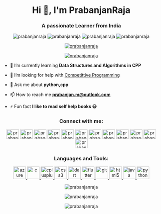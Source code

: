 <h1 align="center">Hi 👋, I'm PrabanjanRaja</h1>
<h3 align="center">A passionate Learner from India</h3>




<p align="center"> <img src="https://komarev.com/ghpvc/?username=prabanjanraja&label=Profile%20views&color=c12adf&style=flat" alt="prabanjanraja" /> 
<img src="https://img.shields.io/badge/Age-20_Years-informational?style=flat&logoColor=white&color=blueviolet" alt="prabanjanraja" />
<img src="https://img.shields.io/badge/Focus_On-Compettitive_Programming-informational?style=flat&logoColor=white&color=informationat" alt="prabanjanraja" />
<img src="https://img.shields.io/badge/Hails_From-INDIA-informational?style=flat&logoColor=white&color=success" alt="prabanjanraja" />
</p>

<p align="center"> <a href="https://github.com/ryo-ma/github-profile-trophy"><img src="https://github-profile-trophy.vercel.app/?username=prabanjanraja" alt="prabanjanraja" /></a> </p>

<p align="center"> <a href="https://twitter.com/prabanjanraja" target="blank"><img src="https://img.shields.io/twitter/follow/prabanjanraja?logo=twitter&style=for-the-badge" alt="prabanjanraja" /></a> </p>

- 🌱 I’m currently learning **Data Structures and Algorithms in CPP**

- 🤝 I’m looking for help with [Competittive Programming](https://github.com/prabanjanraja/Compettitive-Programming)

- 💬 Ask me about **python,cpp**

- 📫 How to reach me **prabanjan.m@outlook.com**

- ⚡ Fun fact **I like to read self help books 😃**

<h3 align="center">Connect with me:</h3>
<p align="center">
<a href="https://twitter.com/prabanjanraja" target="blank"><img align="center" src="https://cdn.jsdelivr.net/npm/simple-icons@3.0.1/icons/twitter.svg" alt="prabanjanraja" height="30" width="40" /></a>
<a href="https://linkedin.com/in/prabanjanraja" target="blank"><img align="center" src="https://cdn.jsdelivr.net/npm/simple-icons@3.0.1/icons/linkedin.svg" alt="prabanjanraja" height="30" width="40" /></a>
<a href="https://stackoverflow.com/users/prabanjanraja" target="blank"><img align="center" src="https://cdn.jsdelivr.net/npm/simple-icons@3.0.1/icons/stackoverflow.svg" alt="prabanjanraja" height="30" width="40" /></a>
<a href="https://fb.com/prabanjanraja" target="blank"><img align="center" src="https://cdn.jsdelivr.net/npm/simple-icons@3.0.1/icons/facebook.svg" alt="prabanjanraja" height="30" width="40" /></a>
<a href="https://instagram.com/prabanjanraja" target="blank"><img align="center" src="https://cdn.jsdelivr.net/npm/simple-icons@3.0.1/icons/instagram.svg" alt="prabanjanraja" height="30" width="40" /></a>
<a href="https://www.codechef.com/users/prabanjanraja" target="blank"><img align="center" src="https://cdn.jsdelivr.net/npm/simple-icons@3.1.0/icons/codechef.svg" alt="prabanjanraja" height="30" width="40" /></a>
<a href="https://www.hackerrank.com/prabanjanraja" target="blank"><img align="center" src="https://cdn.jsdelivr.net/npm/simple-icons@3.0.1/icons/hackerrank.svg" alt="prabanjanraja" height="30" width="40" /></a>
<a href="https://codeforces.com/profile/prabanjanraja" target="blank"><img align="center" src="https://cdn.jsdelivr.net/npm/simple-icons@3.0.1/icons/codeforces.svg" alt="prabanjanraja" height="30" width="40" /></a>
<a href="https://www.leetcode.com/prabanjanraja" target="blank"><img align="center" src="https://cdn.jsdelivr.net/npm/simple-icons@3.0.1/icons/leetcode.svg" alt="prabanjanraja" height="30" width="40" /></a>
<a href="https://www.hackerearth.com/prabanjanraja" target="blank"><img align="center" src="https://cdn.jsdelivr.net/npm/simple-icons@3.0.1/icons/hackerearth.svg" alt="prabanjanraja" height="30" width="40" /></a>
<a href="https://auth.geeksforgeeks.org/user/prabanjanraja" target="blank"><img align="center" src="https://cdn.jsdelivr.net/npm/simple-icons@3.0.1/icons/geeksforgeeks.svg" alt="prabanjanraja" height="30" width="40" /></a>
<a href="https://discord.gg/prabanjanraja" target="blank"><img align="center" src="https://cdn.jsdelivr.net/npm/simple-icons@3.0.1/icons/discord.svg" alt="prabanjanraja" height="30" width="40" /></a>
</p>

<h3 align="center">Languages and Tools:</h3>
<p align="center"> <a href="https://azure.microsoft.com/en-in/" target="_blank"> <img src="https://www.vectorlogo.zone/logos/microsoft_azure/microsoft_azure-icon.svg" alt="azure" width="40" height="40"/> </a> <a href="https://www.cprogramming.com/" target="_blank"> <img src="https://devicons.github.io/devicon/devicon.git/icons/c/c-original.svg" alt="c" width="40" height="40"/> </a> <a href="https://www.w3schools.com/cpp/" target="_blank"> <img src="https://devicons.github.io/devicon/devicon.git/icons/cplusplus/cplusplus-original.svg" alt="cplusplus" width="40" height="40"/> </a> <a href="https://www.w3schools.com/css/" target="_blank"> <img src="https://devicons.github.io/devicon/devicon.git/icons/css3/css3-original-wordmark.svg" alt="css3" width="40" height="40"/> </a> <a href="https://dart.dev" target="_blank"> <img src="https://www.vectorlogo.zone/logos/dartlang/dartlang-icon.svg" alt="dart" width="40" height="40"/> </a> <a href="https://flutter.dev" target="_blank"> <img src="https://www.vectorlogo.zone/logos/flutterio/flutterio-icon.svg" alt="flutter" width="40" height="40"/> </a> <a href="https://git-scm.com/" target="_blank"> <img src="https://www.vectorlogo.zone/logos/git-scm/git-scm-icon.svg" alt="git" width="40" height="40"/> </a> <a href="https://www.w3.org/html/" target="_blank"> <img src="https://devicons.github.io/devicon/devicon.git/icons/html5/html5-original-wordmark.svg" alt="html5" width="40" height="40"/> </a> <a href="https://www.java.com" target="_blank"> <img src="https://devicons.github.io/devicon/devicon.git/icons/java/java-original-wordmark.svg" alt="java" width="40" height="40"/> </a> <a href="https://www.python.org" target="_blank"> <img src="https://devicons.github.io/devicon/devicon.git/icons/python/python-original.svg" alt="python" width="40" height="40"/> </a> </p>

<p align = "center"><img src="https://github-readme-stats.vercel.app/api/top-langs?username=prabanjanraja&show_icons=true&theme=cobalt&locale=en&layout=compact" alt="prabanjanraja" /></p>

<p align="center"><img src="https://github-readme-stats.vercel.app/api?username=prabanjanraja&show_icons=true&theme=cobalt&locale=en" alt="prabanjanraja" /></p>

<p align="center"><img src="https://github-readme-streak-stats.herokuapp.com/?user=prabanjanraja&theme=dark" alt="prabanjanraja" /></p>
